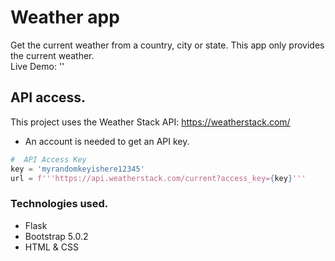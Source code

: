 # Weather app
Get the current weather from a country, city or state. This app only provides the current weather.<br>
Live Demo: ''
## API access.

This project uses the Weather Stack API: https://weatherstack.com/

- An account is needed to get an API key.
  
```python
#  API Access Key
key = 'myrandomkeyishere12345'
url = f'''https://api.weatherstack.com/current?access_key={key}'''
```


### Technologies used.
- Flask
- Bootstrap 5.0.2
- HTML & CSS



